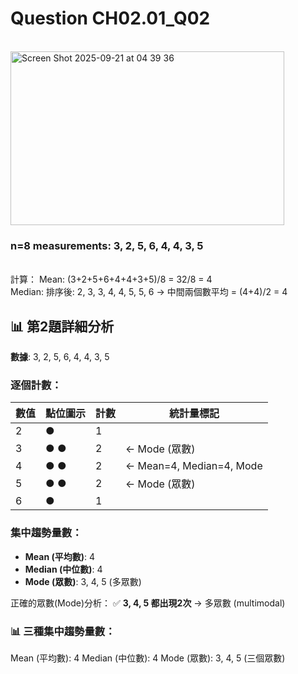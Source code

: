 # Question CH02.01_Q02
<br/>
<img width="438" height="278" alt="Screen Shot 2025-09-21 at 04 39 36" src="https://github.com/user-attachments/assets/366086eb-9138-42cc-a947-2a5280351913" />
<br/>

### n=8 measurements: 3, 2, 5, 6, 4, 4, 3, 5
<br/>
計算：
Mean: (3+2+5+6+4+4+3+5)/8 = 32/8 = 4 <br/>
Median: 排序後: 2, 3, 3, 4, 4, 5, 5, 6 → 中間兩個數平均 = (4+4)/2 = 4 <br/>


## 📊 第2題詳細分析

**數據**: 3, 2, 5, 6, 4, 4, 3, 5

### 逐個計數：
| 數值 | 點位圖示 | 計數 | 統計量標記          |
|------|----------|------|---------------------|
| 2    | ●        | 1    |                     |
| 3    | ● ●      | 2    | ← Mode (眾數)       |
| 4    | ● ●      | 2    | ← Mean=4, Median=4, Mode |
| 5    | ● ●      | 2    | ← Mode (眾數)       |
| 6    | ●        | 1    |                     |

### 集中趨勢量數：
- **Mean (平均數)**: 4
- **Median (中位數)**: 4  
- **Mode (眾數)**: 3, 4, 5 (多眾數)

正確的眾數(Mode)分析：
✅ **3, 4, 5 都出現2次** → 多眾數 (multimodal)

### 📊 三種集中趨勢量數：

Mean (平均數): 4
Median (中位數): 4
Mode (眾數): 3, 4, 5 (三個眾數)
